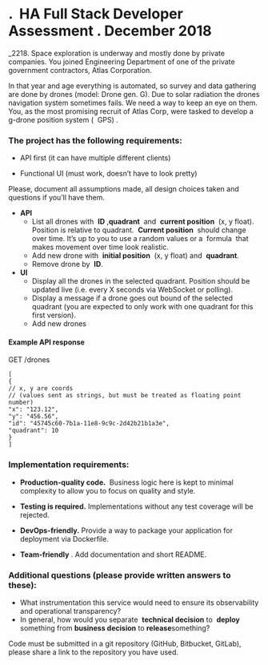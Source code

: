 # . ​ HA Full Stack Developer Assessment ​. December 2018


_2218. Space exploration is underway and mostly done by private companies. You joined Engineering
Department of one of the private government contractors, Atlas Corporation.

In that year and age everything is automated, so survey and data gathering are done by drones (model:
Drone gen. G). Due to solar radiation the drones navigation system sometimes fails. We need a way to
keep an eye on them. You, as the most promising recruit of Atlas Corp, were tasked to develop a g-drone 
position system ( ​ GPS) ​. ​ 

### The project has the following requirements:

- API first (it can have multiple different clients)

- Functional UI (must work, doesn’t have to look pretty)

Please, document all assumptions made, all design choices taken and questions if you’ll have them.

- **API**
    - List all drones with ​ **ID** ​,​ **quadrant** ​ and ​ **current position** ​ (x, y float). Position is relative
       to quadrant. ​ **Current position** ​ should change over time. It’s up to you to use a random
 values or a ​ formula ​ that makes movement over time look realistic.
    - Add new drone with ​ **initial position** ​ (x, y float) and ​ **quadrant**.
    - Remove drone by ​ **ID**.
- **UI**
    - Display all the drones in the selected quadrant. Position should be updated live (i.e.
    every X seconds via WebSocket or polling).
    - Display a message if a drone goes out bound of the selected quadrant (you are
    expected to only work with one quadrant for this first version).
    - Add new drones
    
#### Example​ **API** ​ response

GET /drones

```
[
{
// x, y are coords
// (values sent as strings, but must be treated as floating point number)
"x": "123.12",
"y": "456.56",
"id": "45745c60-7b1a-11e8-9c9c-2d42b21b1a3e",
"quadrant": 10
}
]
```
### Implementation requirements:

- **Production-quality code.** ​ Business logic here is kept to minimal complexity to allow you to
focus on quality and style.

- **Testing is required.** ​Implementations without any test coverage will be rejected.
-  **DevOps-friendly.** ​Provide a way to package your application for deployment via Dockerfile.
-  **Team-friendly** ​. Add documentation and short README.

### Additional questions (please provide written answers to these):
- What instrumentation this service would need to ensure its observability and operational
transparency?
- In general, how would you separate ​ **technical decision** ​to ​ **deploy** ​ something from ​ **business
decision** ​to​ **release** ​something?

Code must be submitted in a git repository (GitHub, Bitbucket, GitLab), please share a link to the
repository you have used.


